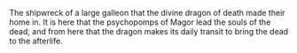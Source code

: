 The shipwreck of a large galleon that the divine dragon of death made their home in. It is here that the psychopomps of Magor lead the souls of the dead, and from here that the dragon makes its daily transit to bring the dead to the afterlife.